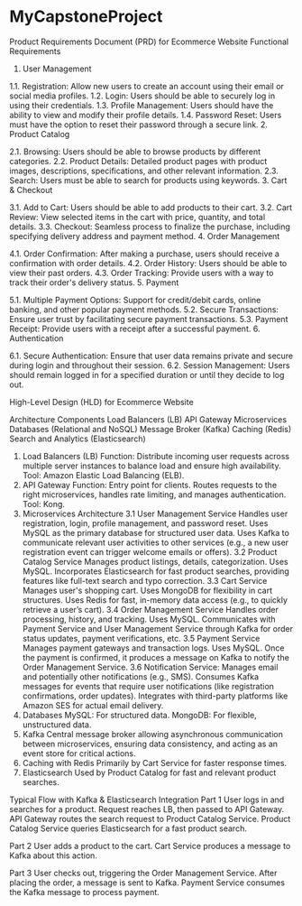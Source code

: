 # MyCapstoneProject
Product Requirements Document (PRD) for Ecommerce Website
Functional Requirements
1. User Management

1.1. Registration: Allow new users to create an account using their email or social media profiles.
1.2. Login: Users should be able to securely log in using their credentials.
1.3. Profile Management: Users should have the ability to view and modify their profile details.
1.4. Password Reset: Users must have the option to reset their password through a secure link.
2. Product Catalog

2.1. Browsing: Users should be able to browse products by different categories.
2.2. Product Details: Detailed product pages with product images, descriptions, specifications, and other relevant information.
2.3. Search: Users must be able to search for products using keywords.
3. Cart & Checkout

3.1. Add to Cart: Users should be able to add products to their cart.
3.2. Cart Review: View selected items in the cart with price, quantity, and total details.
3.3. Checkout: Seamless process to finalize the purchase, including specifying delivery address and payment method.
4. Order Management

4.1. Order Confirmation: After making a purchase, users should receive a confirmation with order details.
4.2. Order History: Users should be able to view their past orders.
4.3. Order Tracking: Provide users with a way to track their order's delivery status.
5. Payment

5.1. Multiple Payment Options: Support for credit/debit cards, online banking, and other popular payment methods.
5.2. Secure Transactions: Ensure user trust by facilitating secure payment transactions.
5.3. Payment Receipt: Provide users with a receipt after a successful payment.
6. Authentication

6.1. Secure Authentication: Ensure that user data remains private and secure during login and throughout their session.
6.2. Session Management: Users should remain logged in for a specified duration or until they decide to log out.

High-Level Design (HLD) for Ecommerce Website 

Architecture Components
Load Balancers (LB)
API Gateway
Microservices
Databases (Relational and NoSQL)
Message Broker (Kafka)
Caching (Redis)
Search and Analytics (Elasticsearch)

1. Load Balancers (LB)
Function: Distribute incoming user requests across multiple server instances to balance load and ensure high availability.
Tool: Amazon Elastic Load Balancing (ELB).
2. API Gateway
Function: Entry point for clients. Routes requests to the right microservices, handles rate limiting, and manages authentication.
Tool: Kong.
3. Microservices Architecture
3.1 User Management Service
Handles user registration, login, profile management, and password reset.
Uses MySQL as the primary database for structured user data.
Uses Kafka to communicate relevant user activities to other services (e.g., a new user registration event can trigger welcome emails or offers).
3.2 Product Catalog Service
Manages product listings, details, categorization.
Uses MySQL.
Incorporates Elasticsearch for fast product searches, providing features like full-text search and typo correction.
3.3 Cart Service
Manages user's shopping cart.
Uses MongoDB for flexibility in cart structures.
Uses Redis for fast, in-memory data access (e.g., to quickly retrieve a user’s cart).
3.4 Order Management Service
Handles order processing, history, and tracking.
Uses MySQL.
Communicates with Payment Service and User Management Service through Kafka for order status updates, payment verifications, etc.
3.5 Payment Service
Manages payment gateways and transaction logs.
Uses MySQL.
Once the payment is confirmed, it produces a message on Kafka to notify the Order Management Service.
3.6 Notification Service:
Manages email and potentially other notifications (e.g., SMS).
Consumes Kafka messages for events that require user notifications (like registration confirmations, order updates).
Integrates with third-party platforms like Amazon SES for actual email delivery.
4. Databases
MySQL: For structured data.
MongoDB: For flexible, unstructured data.
5. Kafka
Central message broker allowing asynchronous communication between microservices, ensuring data consistency, and acting as an event store for critical actions.
6. Caching with Redis
Primarily by Cart Service for faster response times.
7. Elasticsearch
Used by Product Catalog for fast and relevant product searches.

Typical Flow with Kafka & Elasticsearch Integration
Part 1
User logs in and searches for a product.
Request reaches LB, then passed to API Gateway.
API Gateway routes the search request to Product Catalog Service.
Product Catalog Service queries Elasticsearch for a fast product search.

Part 2
User adds a product to the cart.
Cart Service produces a message to Kafka about this action.


Part 3
User checks out, triggering the Order Management Service.
After placing the order, a message is sent to Kafka.
Payment Service consumes the Kafka message to process payment.

